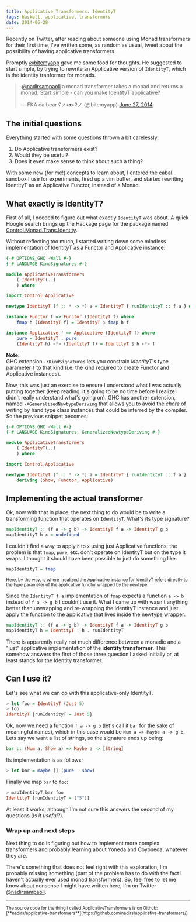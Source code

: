 ```yaml
---
title: Applicative Transformers: IdentityT
tags: haskell, applicative, transformers
date: 2014-06-28
---
```


Recently on Twitter, after reading about someone using Monad transformers for their first time, I've written some, as random as usual, tweet about the possibility of having applicative transformers.

Promptly [\@bitemyapp](http://twitter.com/bitemyapp) gave me some food for thoughts. He suggested to start simple, by trying to rewrite an Applicative version of `IdentityT`, which is the identity tranformer for monads.

<blockquote class="twitter-tweet" lang="en"><p>.<a href="https://twitter.com/nadirsampaoli">@nadirsampaoli</a> a monad transformer takes a monad and returns a monad. Start simple - can you make IdentityT applicative?</p>&mdash; FKA da bear ʕノ•ᴥ•ʔノ (@bitemyapp) <a href="https://twitter.com/bitemyapp/statuses/482643698727915520">June 27, 2014</a></blockquote>
<script async src="https://platform.twitter.com/widgets.js" charset="utf-8"></script>

## The initial questions

Everything started with some questions thrown a bit carelessly:

 1) Do Applicative transformers exist?
 2) Would they be useful?
 3) Does it even make sense to think about such a thing?

With some new (for me!) concepts to learn about, I entered the cabal sandbox I use for experiments, fired up a vim buffer, and started rewriting IdentityT as an Applicative Functor, instead of a Monad.

## What exactly is IdentityT?
First of all, I needed to figure out what exactly `IdentityT` was about. A quick Hoogle search brings up the Hackage page for the package named [Control.Monad.Trans.Identity](http://hackage.haskell.org/package/transformers-0.4.1.0/docs/Control-Monad-Trans-Identity.html#t:IdentityT).

Without reflecting too much, I started writing down some mindless implementation of IdentityT as a Functor and Applicative instance:

```haskell
{-# OPTIONS_GHC -Wall #-}
{-# LANGUAGE KindSignatures #-}

module ApplicativeTransformers
    ( IdentityT(..)
    ) where

import Control.Applicative

newtype IdentityT (f :: * -> *) a = IdentityT { runIdentityT :: f a } deriving (Show)

instance Functor f => Functor (IdentityT f) where
    fmap h (IdentityT f) = IdentityT $ fmap h f

instance Applicative f => Applicative (IdentityT f) where
    pure = IdentityT . pure
    (IdentityT h) <*> (IdentityT f) = IdentityT $ h <*> f
```

**Note:**  
GHC extension `-XKindSignatures` lets you constrain *IdentityT*'s type parameter `f` to that kind (i.e. the kind required to create Functor and Applicative instances).

Now, this was just an exercise to ensure I understood what I was actually putting together (keep reading, it's going to be no time before I realize I didn't really understand what's going on). GHC has another extension, named `-XGeneralizedNewtypeDeriving` that allows you to avoid the *chore* of writing by hand type class instances that could be inferred by the compiler. So the previous snippet becomes:

```haskell
{-# OPTIONS_GHC -Wall #-}
{-# LANGUAGE KindSignatures, GeneralizedNewtypeDeriving #-}

module ApplicativeTransformers
    ( IdentityT(..)
    ) where

import Control.Applicative

newtype IdentityT (f :: * -> *) a = IdentityT { runIdentityT :: f a }
    deriving (Show, Functor, Applicative)
```

## Implementing the actual transformer

Ok, now with that in place, the next thing to do would be to write a transforming function that operates on `IdentityT`. What's its type signature?

```haskell
mapIdentityT :: (f a -> g b) -> IdentityT f a -> IdentityT g b
mapIdentityT h x = undefined
```

I couldn't find a way to apply `h` to `x` using just Applicative functions: the problem is that `fmap`, `pure`, etc. don't operate on IdentityT but on the type it wraps. I thought it should have been possible to just do something like:

```haskell
mapIdentityT = fmap
```

<sub>
Here, by the way, is where I realized the Applicative instance for IdentityT refers directly to the type parameter of the applicative functor wrapped by the newtype.
</sub>

Since the `IdentityT f a` implementation of `fmap` expects a function `a -> b` instead of `f a -> g b` I couldn't use it. What I came up with wasn't anything better than unwrapping and re-wrapping the IdentityT instance and just apply the function to the applicative that lives inside the newtype wrapper:

```haskell
mapIdentityT :: (f a -> g b) -> IdentityT f a -> IdentityT g b
mapIdentityT h = IdentityT . h . runIdentityT
```

There is apparently really not much difference between a monadic and a "just" applicative implementation of the **identity transformer**. This somehow answers the first of those three question I asked initially or, at least stands for the Identity transformer.

## Can I use it?

Let's see what we can do with this applicative-only IdentityT.

```haskell
> let foo = IdentityT (Just 5)
> foo
IdentityT {runIdentityT = Just 5}
```

Ok, now we need a function `f a -> g b` (let's call it `bar` for the sake of meaningful names), which in this case would be `Num a => Maybe a -> g b`. Lets say we want a list of strings, so the signature ends up being:

```haskell
bar :: (Num a, Show a) => Maybe a -> [String]
```

Its implementation is as follows:

```haskell
> let bar = maybe [] (pure . show)
```

Finally we map `bar` to `foo`:

```haskell
> mapIdentityT bar foo
IdentityT {runIdentityT = ["5"]}
```

At least it works, although I'm not sure this answers the second of my questions (*Is it useful?*).

### Wrap up and next steps

Next thing to do is figuring out how to implement more complex transformers and probably learning about Yoneda and Coyoneda, whatever they are.

There's something that does not feel right with this exploration, I'm probably missing something (part of the problem has to do with the fact I haven't actually ever used monad transformers). So, feel free to let me know about nonsense I might have written here; I'm on Twitter [\@nadirsampaoli](https://twitter.com/nadirsampaoli).

---

<sub>
The source code for the thing I called ApplicativeTransformers is on Github: [**nadirs/applicative-transformers**](https://github.com/nadirs/applicative-transformers/)
</sub>
